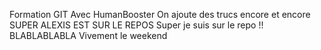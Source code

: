 Formation GIT
Avec HumanBooster
On ajoute des trucs encore et encore 
SUPER ALEXIS EST SUR LE REPOS
Super je suis sur le repo !!
BLABLABLABLA
Vivement le weekend
